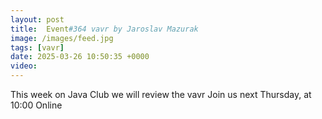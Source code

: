 ```yaml
---
layout: post
title:  Event#364 vavr by Jaroslav Mazurak
image: /images/feed.jpg
tags: [vavr]
date: 2025-03-26 10:50:35 +0000
video: 
---
```


This week on Java Club we will review the vavr
Join us next Thursday, at 10:00 Online
